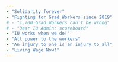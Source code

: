 ```yaml
---
- "Solidarity forever"
- "Fighting for Grad Workers since 2019"
# - "1,700 Grad Workers can't be wrong"
# - "Dear IU Admin: scoreboard"
- "IU works when we do!"
- "All power to the workers"
- "An injury to one is an injury to all"
- "Living Wage Now!"
---
```

